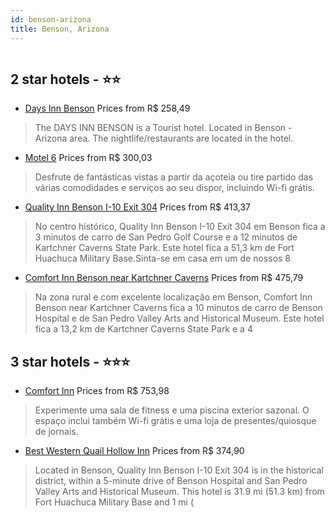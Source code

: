 ```yaml
---
id: benson-arizona
title: Benson, Arizona
---
```


<center><img src="https://i.travelapi.com/hotels/1000000/120000/119200/119141/cdb92514_z.jpg" alt="" /></center>


##  2 star hotels - ⭐️⭐️

-    [Days Inn Benson](https://www.hurb.com/br/aud/https://www.hurb.com/br/hotels/benson/days-inn-benson-HT-M6EH?cmp=18055) Prices from R$ 258,49
   > The DAYS INN BENSON is a Tourist hotel. Located in Benson - Arizona area. The nightlife/restaurants are located in the hotel.
-    [Motel 6](https://www.hurb.com/br/aud/https://www.hurb.com/br/hotels/benson/motel-6-HT-YDB0?cmp=18055) Prices from R$ 300,03
   > Desfrute de fantásticas vistas a partir da açoteia ou tire partido das várias comodidades e serviços ao seu dispor, incluindo Wi-fi grátis.
-    [Quality Inn Benson I-10 Exit 304](https://www.hurb.com/br/aud/https://www.hurb.com/br/hotels/benson/quality-inn-benson-i-10-exit-304-HT-SKK6?cmp=18055) Prices from R$ 413,37
   > No centro histórico, Quality Inn Benson I-10 Exit 304 em Benson fica a 3 minutos de carro de San Pedro Golf Course e a 12 minutos de Kartchner Caverns State Park.  Este hotel fica a 51,3 km de Fort Huachuca Military Base.Sinta-se em casa em um de nossos 8
-    [Comfort Inn Benson near Kartchner Caverns](https://www.hurb.com/br/aud/https://www.hurb.com/br/hotels/benson/comfort-inn-benson-near-kartchner-caverns-HT-XG9A?cmp=18055) Prices from R$ 475,79
   > Na zona rural e com excelente localização em Benson, Comfort Inn Benson near Kartchner Caverns fica a 10 minutos de carro de Benson Hospital e de San Pedro Valley Arts and Historical Museum.  Este hotel fica a 13,2 km de Kartchner Caverns State Park e a 4

##  3 star hotels - ⭐️⭐️⭐️

-    [Comfort Inn](https://www.hurb.com/br/aud/https://www.hurb.com/br/hotels/benson/comfort-inn-HT-YFD8?cmp=18055) Prices from R$ 753,98
   > Experimente uma sala de fitness e uma piscina exterior sazonal. O espaço inclui também Wi-fi grátis e uma loja de presentes/quiosque de jornais.
-    [Best Western Quail Hollow Inn](https://www.hurb.com/br/aud/https://www.hurb.com/br/hotels/benson/best-western-quail-hollow-inn-HT-J5YP?cmp=18055) Prices from R$ 374,90
   > Located in Benson, Quality Inn Benson I-10 Exit 304 is in the historical district, within a 5-minute drive of Benson Hospital and San Pedro Valley Arts and Historical Museum. This hotel is 31.9 mi (51.3 km) from Fort Huachuca Military Base and 1 mi (
